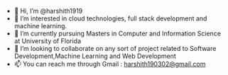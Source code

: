 - 👋 Hi, I’m @harshith1919
- 👀 I’m interested in cloud technologies, full stack development and machine learning.
- 🌱 I’m currently pursuing Masters in Computer and Information Science at University of Florida
- 💞️ I’m looking to collaborate on any sort of project related to Software Development,Machine Learning and Web Development
- 📫 You can reach me through Gmail : harshith190302@gmail.com

<!---
harshith1919/harshith1919 is a ✨ special ✨ repository because its `README.md` (this file) appears on your GitHub profile.
You can click the Preview link to take a look at your changes.
--->
